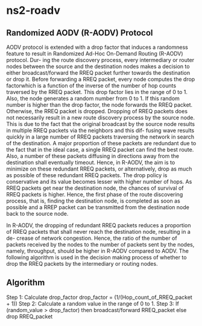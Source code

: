 ns2-roadv
=========

Randomized AODV (R-AODV) Protocol
---------------------------------

AODV protocol is extended with a drop factor that induces a randomness feature
to result in Randomized Ad-Hoc On-Demand Routing (R-AODV) protocol. Dur-
ing the route discovery process, every intermediary or router nodes between the
source and the destination nodes makes a decision to either broadcast/forward
the RREQ packet further towards the destination or drop it. Before forwarding
a RREQ packet, every node computes the drop factorwhich is a function of the
inverse of the number of hop counts traversed by the RREQ packet. This drop
factor lies in the range of 0 to 1. Also, the node generates a random number
from 0 to 1. If this random number is higher than the drop factor, the node
forwards the RREQ packet. Otherwise, the RREQ packet is dropped. Dropping
of RREQ packets does not necessarily result in a new route discovery process
by the source node. This is due to the fact that the original broadcast by the
source node results in multiple RREQ packets via the neighbors and this dif-
fusing wave results quickly in a large number of RREQ packets traversing the
network in search of the destination. A major proportion of these packets are
redundant due to the fact that in the ideal case, a single RREQ packet can
find the best route. Also, a number of these packets diffusing in directions away
from the destination shall eventually timeout. Hence, in R-AODV, the aim is to
minimize on these redundant RREQ packets, or alternatively, drop as much as
possible of these redundant RREQ packets. The drop policy is conservative and
its value becomes lesser with higher number of hops. As RREQ packets get near
the destination node, the chances of survival of RREQ packets is higher. Hence,
the first phase of the route discovering process, that is, finding the destination
node, is completed as soon as possible and a RREP packet can be transmitted
from the destination node back to the source node.


In R-AODV, the dropping of redundant RREQ packets reduces a proportion
of RREQ packets that shall never reach the destination node, resulting in a de-
crease of network congestion. Hence, the ratio of the number of packets received
by the nodes to the number of packets sent by the nodes, namely, throughput,
should be higher in R-AODV compared to AODV.
The following algorithm is used in the decision making process of whether to
drop the RREQ packets by the intermediary or routing nodes.

Algorithm
---------

Step 1: Calculate drop_factor
drop_factor = (1/(Hop_count_of_RREQ_packet + 1))
Step 2: Calculate a random value in the range of 0 to 1.
Step 3: If (random_value > drop_factor) then broadcast/forward RREQ_packet
else drop RREQ_packet
